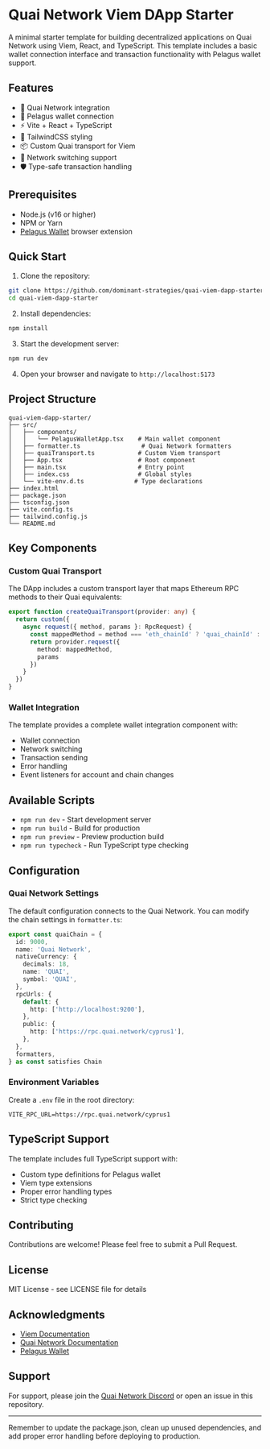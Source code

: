 # Quai Network Viem DApp Starter

A minimal starter template for building decentralized applications on Quai Network using Viem, React, and TypeScript. This template includes a basic wallet connection interface and transaction functionality with Pelagus wallet support.

## Features

- 🔗 Quai Network integration
- 🦊 Pelagus wallet connection
- ⚡ Vite + React + TypeScript
- 🎨 TailwindCSS styling
- 📦 Custom Quai transport for Viem
- 🔄 Network switching support
- 🛡️ Type-safe transaction handling

## Prerequisites

- Node.js (v16 or higher)
- NPM or Yarn
- [Pelagus Wallet](https://pelaguswallet.io) browser extension

## Quick Start

1. Clone the repository:
```bash
git clone https://github.com/dominant-strategies/quai-viem-dapp-starter
cd quai-viem-dapp-starter
```

2. Install dependencies:
```bash
npm install
```

3. Start the development server:
```bash
npm run dev
```

4. Open your browser and navigate to `http://localhost:5173`

## Project Structure

```
quai-viem-dapp-starter/
├── src/
│   ├── components/
│   │   └── PelagusWalletApp.tsx    # Main wallet component
│   ├── formatter.ts                 # Quai Network formatters
│   ├── quaiTransport.ts            # Custom Viem transport
│   ├── App.tsx                     # Root component
│   ├── main.tsx                    # Entry point
│   ├── index.css                   # Global styles
│   └── vite-env.d.ts              # Type declarations
├── index.html
├── package.json
├── tsconfig.json
├── vite.config.ts
├── tailwind.config.js
└── README.md
```

## Key Components

### Custom Quai Transport

The DApp includes a custom transport layer that maps Ethereum RPC methods to their Quai equivalents:

```typescript
export function createQuaiTransport(provider: any) {
  return custom({
    async request({ method, params }: RpcRequest) {
      const mappedMethod = method === 'eth_chainId' ? 'quai_chainId' : method
      return provider.request({
        method: mappedMethod,
        params
      })
    }
  })
}
```

### Wallet Integration

The template provides a complete wallet integration component with:
- Wallet connection
- Network switching
- Transaction sending
- Error handling
- Event listeners for account and chain changes

## Available Scripts

- `npm run dev` - Start development server
- `npm run build` - Build for production
- `npm run preview` - Preview production build
- `npm run typecheck` - Run TypeScript type checking

## Configuration

### Quai Network Settings

The default configuration connects to the Quai Network. You can modify the chain settings in `formatter.ts`:

```typescript
export const quaiChain = {
  id: 9000,
  name: 'Quai Network',
  nativeCurrency: {
    decimals: 18,
    name: 'QUAI',
    symbol: 'QUAI',
  },
  rpcUrls: {
    default: {
      http: ['http://localhost:9200'],
    },
    public: {
      http: ['https://rpc.quai.network/cyprus1'],
    },
  },
  formatters,
} as const satisfies Chain
```

### Environment Variables

Create a `.env` file in the root directory:

```env
VITE_RPC_URL=https://rpc.quai.network/cyprus1
```

## TypeScript Support

The template includes full TypeScript support with:
- Custom type definitions for Pelagus wallet
- Viem type extensions
- Proper error handling types
- Strict type checking

## Contributing

Contributions are welcome! Please feel free to submit a Pull Request.

## License

MIT License - see LICENSE file for details

## Acknowledgments

- [Viem Documentation](https://viem.sh)
- [Quai Network Documentation](https://docs.quai.network)
- [Pelagus Wallet](https://pelaguswallet.io)

## Support

For support, please join the [Quai Network Discord](https://discord.quai.network) or open an issue in this repository.

---

Remember to update the package.json, clean up unused dependencies, and add proper error handling before deploying to production.
